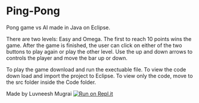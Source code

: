 # Ping-Pong
Pong game vs AI made in Java on Eclipse. 

There are two levels: Easy and Omega. The first to reach 10 points wins the game. After the game is finished, the user can click on either of the two buttons to play again or play the other level. Use the up and down arrows to controls the player and move the bar up or down. 

To play the game download and run the exectuable file. To view the code down load and import the project to Eclipse. To view only the code, move to the src folder inside the Code folder.

Made by Luvneesh Mugrai
[![Run on Repl.it](https://repl.it/badge/github/LuvneeshM/Ping-Pong)](https://repl.it/github/LuvneeshM/Ping-Pong)